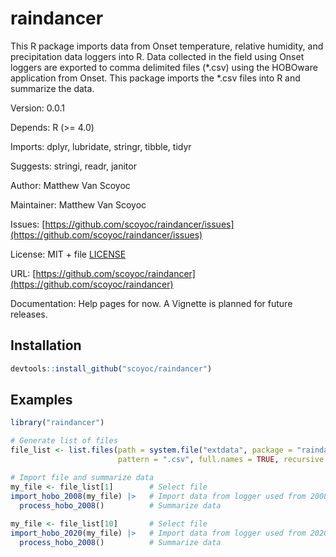 # raindancer

This R package imports data from Onset temperature, relative humidity, and precipitation data loggers into R. 
Data collected in the field using Onset loggers are exported to comma delimited files (*.csv) using the HOBOware application from Onset.
This package imports the *.csv files into R and summarize the data.

Version: 0.0.1

Depends: R (>= 4.0)

Imports: dplyr, lubridate, stringr, tibble, tidyr

Suggests: stringi, readr, janitor

Author: Matthew Van Scoyoc

Maintainer: Matthew Van Scoyoc

Issues: [https://github.com/scoyoc/raindancer/issues](https://github.com/scoyoc/raindancer/issues)

License: MIT + file [LICENSE](https://github.com/scoyoc/raindancer/blob/master/LICENSE.md)

URL: [https://github.com/scoyoc/raindancer](https://github.com/scoyoc/raindancer)

Documentation: Help pages for now. A Vignette is planned for future releases.

## Installation

``` r
devtools::install_github("scoyoc/raindancer")
```

## Examples
``` r
library("raindancer")

# Generate list of files
file_list <- list.files(path = system.file("extdata", package = "raindancer"),
                        pattern = ".csv", full.names = TRUE, recursive = FALSE)

# Import file and summarize data
my_file <- file_list[1]        # Select file
import_hobo_2008(my_file) |>   # Import data from logger used from 2008 to 2019
  process_hobo_2008()          # Summarize data
  
my_file <- file_list[10]       # Select file
import_hobo_2020(my_file) |>   # Import data from logger used from 2020 to present
  process_hobo_2008()          # Summarize data
```
